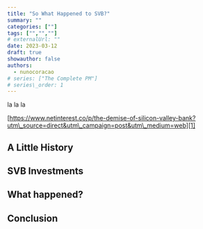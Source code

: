 ```yaml
---
title: "So What Happened to SVB?"
summary: ""
categories: [""]
tags: ["","",""]
# externalUrl: ""
date: 2023-03-12
draft: true
showauthor: false
authors:
  - nunocoracao
# series: ["The Complete PM"]
# series\_order: 1
---
```


la la la


[https://www.netinterest.co/p/the-demise-of-silicon-valley-bank?utm\_source=direct&utm\_campaign=post&utm\_medium=web][1]


## A Little History

## SVB Investments  

## What happened?  
  

## Conclusion

[1]:	https://www.netinterest.co/p/the-demise-of-silicon-valley-bank?utm_source=direct&utm_campaign=post&utm_medium=web